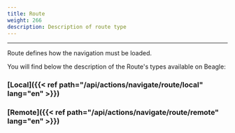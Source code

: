```yaml
---
title: Route
weight: 266
description: Description of route type
---
```


---

Route defines how the navigation must be loaded.

You will find below the description of the Route's types available on Beagle:

### [Local]({{< ref path="/api/actions/navigate/route/local" lang="en" >}})

### [Remote]({{< ref path="/api/actions/navigate/route/remote" lang="en" >}})
